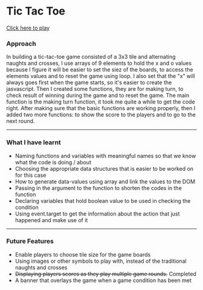 # Tic Tac Toe

[Click here to play](https://fionajessica23.github.io/tic-tac-toe-project/)  



### Approach

In building a tic-tac-toe game consisted of a 3x3 tile and alternating naughts and crosses, I use arrays of 9 elements to hold the x and o values because I figure it will be easier to set the siez of the boards, to access the elements values and to reset the game using loop. I also set that the "x" will always goes first when the game starts, so it's easier to create the jasvascript.
Then I created some functions, they are for making turn, to check result of winning during the game and to reset the game. The main function is the making turn function, it took me quite a while to get the code right. After making sure that the basic functions are working properly, then I added two more functions: to show the score to the players and to go to the next round.

---

### What I have learnt

 * Naming functions and variables with meaningful names so that we know what the code is doing / about
 * Choosing the appropriate data structures that is easier to be worked on for this case
 * How to generate data-values using array and link the values to the DOM
 * Passing in the argument to the function to shorten the codes in the function
 * Declaring variables that hold boolean value to be used in checking the condition
 * Using event.target to get the information about the action that just happened and make use of it

---

### Future Features

 * Enable players to choose tile size for the game boards
 * Using images or other symbols to play with, instead of the traditional naughts and crosses
 * ~~Displaying players scores as they play multiple game rounds.~~ Completed
 * A banner that overlays the game when a game condition has been met
